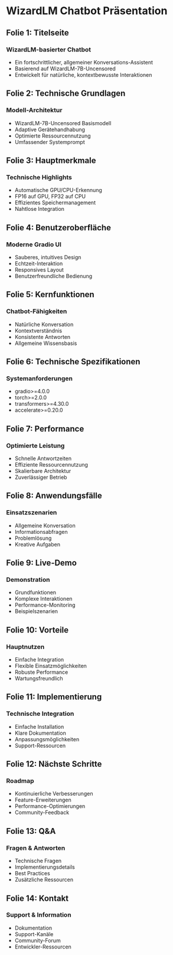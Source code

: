 # WizardLM Chatbot Präsentation

## Folie 1: Titelseite
### WizardLM-basierter Chatbot
- Ein fortschrittlicher, allgemeiner Konversations-Assistent
- Basierend auf WizardLM-7B-Uncensored
- Entwickelt für natürliche, kontextbewusste Interaktionen

## Folie 2: Technische Grundlagen
### Modell-Architektur
- WizardLM-7B-Uncensored Basismodell
- Adaptive Gerätehandhabung
- Optimierte Ressourcennutzung
- Umfassender Systemprompt

## Folie 3: Hauptmerkmale
### Technische Highlights
- Automatische GPU/CPU-Erkennung
- FP16 auf GPU, FP32 auf CPU
- Effizientes Speichermanagement
- Nahtlose Integration

## Folie 4: Benutzeroberfläche
### Moderne Gradio UI
- Sauberes, intuitives Design
- Echtzeit-Interaktion
- Responsives Layout
- Benutzerfreundliche Bedienung

## Folie 5: Kernfunktionen
### Chatbot-Fähigkeiten
- Natürliche Konversation
- Kontextverständnis
- Konsistente Antworten
- Allgemeine Wissensbasis

## Folie 6: Technische Spezifikationen
### Systemanforderungen
- gradio>=4.0.0
- torch>=2.0.0
- transformers>=4.30.0
- accelerate>=0.20.0

## Folie 7: Performance
### Optimierte Leistung
- Schnelle Antwortzeiten
- Effiziente Ressourcennutzung
- Skalierbare Architektur
- Zuverlässiger Betrieb

## Folie 8: Anwendungsfälle
### Einsatzszenarien
- Allgemeine Konversation
- Informationsabfragen
- Problemlösung
- Kreative Aufgaben

## Folie 9: Live-Demo
### Demonstration
- Grundfunktionen
- Komplexe Interaktionen
- Performance-Monitoring
- Beispielszenarien

## Folie 10: Vorteile
### Hauptnutzen
- Einfache Integration
- Flexible Einsatzmöglichkeiten
- Robuste Performance
- Wartungsfreundlich

## Folie 11: Implementierung
### Technische Integration
- Einfache Installation
- Klare Dokumentation
- Anpassungsmöglichkeiten
- Support-Ressourcen

## Folie 12: Nächste Schritte
### Roadmap
- Kontinuierliche Verbesserungen
- Feature-Erweiterungen
- Performance-Optimierungen
- Community-Feedback

## Folie 13: Q&A
### Fragen & Antworten
- Technische Fragen
- Implementierungsdetails
- Best Practices
- Zusätzliche Ressourcen

## Folie 14: Kontakt
### Support & Information
- Dokumentation
- Support-Kanäle
- Community-Forum
- Entwickler-Ressourcen
